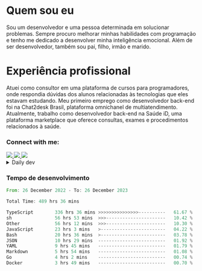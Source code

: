 # Quem sou eu
Sou um desenvolvedor e uma pessoa determinada em solucionar problemas. Sempre procuro melhorar minhas habilidades com programação e tenho me dedicado a desenvolver minha inteligência emocional. Além de ser desenvolvedor, também sou pai, filho, irmão e marido.

# Experiência profissional
Atuei como consultor em uma plataforma de cursos para programadores, onde respondia dúvidas dos alunos relacionadas às tecnologias que eles estavam estudando.
Meu primeiro emprego como desenvolvedor back-end foi na Chat2desk Brasil, plataforma omnichanel de multiatendimento.
Atualmente, trabalho como desenvolvedor back-end na Saúde iD, uma plataforma marketplace que oferece consultas, exames e procedimentos relacionados à saúde.

### Connect with me:
<a href="https://www.linkedin.com/in/theusmoreira" target="_blank" >
<img src="https://img.shields.io/badge/linkedin-%230077B5.svg?&style=for-the-badge&logo=linkedin&logoColor=white ">
</a>
<a href="https://www.instagram.com/matheus.s.moreira/" target="_blank">
<img src="https://img.shields.io/badge/instagram-%23E4405F.svg?&style=for-the-badge&logo=instagram&logoColor=white">
</a>
<a href="mailto:matheussm301@gmail.com"  target="_blank">
<img src="https://img.shields.io/badge/gmail-%23E4405F.svg?&style=for-the-badge&logo=gmail&logoColor=white">
</a>


<details>
  <summary>Daily dev </summary>
<p>
  <a href="https://app.daily.dev/matheussantos"><img src="https://github.com/matheus-santos-moreira/matheus-santos-moreira/blob/master/devcard.svg" width="200" alt="Matheus Santos's Dev Card"/></a>
 </p>
</details>

<h3>Tempo de desenvolvimento</h3>

<!--START_SECTION:waka-->

```rust
From: 26 December 2022 - To: 26 December 2023

Total Time: 489 hrs 36 mins

TypeScript        336 hrs 36 mins >>>>>>>>>>>>>>>----------   61.67 %
sh                56 hrs 53 mins  >>>----------------------   10.42 %
Other             56 hrs 12 mins  >>>----------------------   10.30 %
JavaScript        23 hrs 3 mins   >------------------------   04.22 %
Bash              20 hrs 36 mins  >------------------------   03.78 %
JSON              10 hrs 29 mins  -------------------------   01.92 %
YAML              9 hrs 45 mins   -------------------------   01.79 %
Markdown          5 hrs 54 mins   -------------------------   01.08 %
Go                4 hrs 2 mins    -------------------------   00.74 %
Docker            3 hrs 49 mins   -------------------------   00.70 %
```

<!--END_SECTION:waka-->
